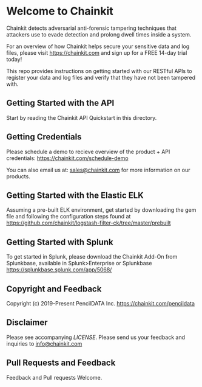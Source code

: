 # Welcome to Chainkit

Chainkit detects adversarial anti-forensic tampering techniques that attackers use to evade detection and prolong dwell times inside a system.

For an overview of how Chainkit helps secure your sensitive data and log files, please visit https://chainkit.com and sign up for a FREE 14-day trial today!

This repo provides instructions on getting started with our RESTful APIs to register your data and log files and verify that they have not been tampered with.

## Getting Started with the API

Start by reading the Chainkit API Quickstart in this directory.

## Getting Credentials

Please schedule a demo to recieve overview of the product + API credentials: https://chainkit.com/schedule-demo

You can also email us at: sales@chainkit.com for more information on our products.

## Getting Started with the Elastic ELK

Assuming a pre-built ELK environment, get started by downloading the gem file and following the configuration steps found at https://github.com/chainkit/logstash-filter-ck/tree/master/prebuilt

## Getting Started with Splunk

To get started in Splunk, please download the Chainkit Add-On from Splunkbase, available in Splunk>Enterprise or Splunkbase https://splunkbase.splunk.com/app/5068/
 
## Copyright and Feedback

Copyright (c) 2019-Present PencilDATA Inc. https://chainkit.com/pencildata

## Disclaimer

Please see accompanying *LICENSE*. Please send us your feedback and inquiries
to [info@chainkit.com](mailto:info@chainkit.com)

## Pull Requests and Feedback

Feedback and Pull requests Welcome.
